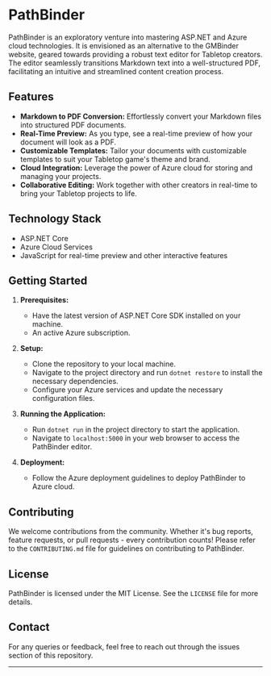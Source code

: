 # PathBinder

PathBinder is an exploratory venture into mastering ASP.NET and Azure cloud technologies. It is envisioned as an alternative to the GMBinder website, geared towards providing a robust text editor for Tabletop creators. The editor seamlessly transitions Markdown text into a well-structured PDF, facilitating an intuitive and streamlined content creation process.

## Features

- **Markdown to PDF Conversion:** Effortlessly convert your Markdown files into structured PDF documents.
- **Real-Time Preview:** As you type, see a real-time preview of how your document will look as a PDF.
- **Customizable Templates:** Tailor your documents with customizable templates to suit your Tabletop game's theme and brand.
- **Cloud Integration:** Leverage the power of Azure cloud for storing and managing your projects.
- **Collaborative Editing:** Work together with other creators in real-time to bring your Tabletop projects to life.

## Technology Stack

- ASP.NET Core
- Azure Cloud Services
- JavaScript for real-time preview and other interactive features

## Getting Started

1. **Prerequisites:**
    - Have the latest version of ASP.NET Core SDK installed on your machine.
    - An active Azure subscription.

2. **Setup:**
    - Clone the repository to your local machine.
    - Navigate to the project directory and run `dotnet restore` to install the necessary dependencies.
    - Configure your Azure services and update the necessary configuration files.

3. **Running the Application:**
    - Run `dotnet run` in the project directory to start the application.
    - Navigate to `localhost:5000` in your web browser to access the PathBinder editor.

4. **Deployment:**
    - Follow the Azure deployment guidelines to deploy PathBinder to Azure cloud.

## Contributing

We welcome contributions from the community. Whether it's bug reports, feature requests, or pull requests - every contribution counts! Please refer to the `CONTRIBUTING.md` file for guidelines on contributing to PathBinder.

## License

PathBinder is licensed under the MIT License. See the `LICENSE` file for more details.

## Contact

For any queries or feedback, feel free to reach out through the issues section of this repository.

---
